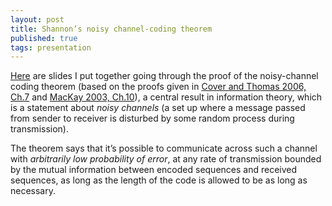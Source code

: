 ```yaml
---
layout: post
title: Shannon’s noisy channel-coding theorem
published: true 
tags: presentation
---
```

[Here](/assets/pdfs/2020.12.16-noisy_channel_coding-handout.pdf) are slides I put together going through the proof of the noisy-channel coding theorem (based on the proofs given in [Cover and Thomas 2006, Ch.7](https://archive.org/details/ElementsOfInformationTheory2ndEd/page/n225) and [MacKay 2003, Ch.10](http://www.inference.org.uk/mackay/itprnn/ps/161.173.pdf)), a central result in information theory, which is a statement about _noisy channels_ (a set up where a message passed from sender to receiver is disturbed by some random process during transmission).

The theorem says that it’s possible to communicate across such a channel with _arbitrarily low probability of error_, at any rate of transmission bounded by the mutual information between encoded sequences and received sequences, as long as the length of the code is allowed to be as long as necessary.  

